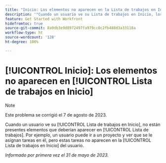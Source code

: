 ```yaml
---
title: "Inicio: Los elementos no aparecen en la Lista de trabajos en Inicio"
description: '"Cuando un usuario ve su Lista de trabajos en Inicio, los elementos que deberían aparecer en la Lista de trabajos no están presentes. Por ejemplo, un usuario puede ir a un proyecto y ver que se le asignan tareas en el proyecto, pero estas tareas no aparecen en la Lista de trabajos en Inicio del usuario".'
feature: Get Started with Workfront
hidefromtoc: true
source-git-commit: 8a9db3e9d8972497fa979cc8c2fb488d3a33118a
workflow-type: ht
source-wordcount: '128'
ht-degree: 100%

---
```



# [!UICONTROL Inicio]: Los elementos no aparecen en [!UICONTROL Lista de trabajos en Inicio]

>[!NOTE]
>
>Este problema se corrigió el 7 de agosto de 2023.

Cuando un usuario ve su [!UICONTROL Lista de trabajos en Inicio], no están presentes elementos que deberían aparecer en [!UICONTROL Lista de trabajos]. Por ejemplo, un usuario puede ir a un proyecto y ver que se le asignan tareas en él, pero estas tareas no aparecen en la [!UICONTROL Lista de trabajos en Inicio] del usuario.

_Informado por primera vez el 31 de mayo de 2023._

